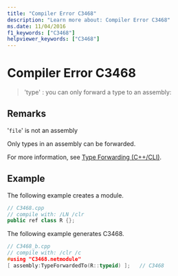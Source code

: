 ```yaml
---
title: "Compiler Error C3468"
description: "Learn more about: Compiler Error C3468"
ms.date: 11/04/2016
f1_keywords: ["C3468"]
helpviewer_keywords: ["C3468"]
---
```

# Compiler Error C3468

> 'type' : you can only forward a type to an assembly:

## Remarks

'`file`' is not an assembly

Only types in an assembly can be forwarded.

For more information, see [Type Forwarding (C++/CLI)](../../extensions/type-forwarding-cpp-cli.md).

## Example

The following example creates a module.

```cpp
// C3468.cpp
// compile with: /LN /clr
public ref class R {};
```

The following example generates C3468.

```cpp
// C3468_b.cpp
// compile with: /clr /c
#using "C3468.netmodule"
[ assembly:TypeForwardedTo(R::typeid) ];   // C3468
```
